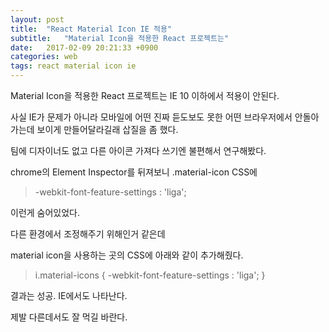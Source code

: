 ```yaml
---
layout: post
title:  "React Material Icon IE 적용"
subtitle:   "Material Icon을 적용한 React 프로젝트는"
date:   2017-02-09 20:21:33 +0900
categories: web
tags: react material icon ie
---
```


Material Icon을 적용한 React 프로젝트는 IE 10 이하에서 적용이 안된다.

사실 IE가 문제가 아니라 모바일에 어떤 진짜 듣도보도 못한 어떤 브라우저에서 안돌아가는데 보이게 만들어달라길래 삽질을 좀 했다.

팀에 디자이너도 없고 다른 아이콘 가져다 쓰기엔 불편해서 연구해봤다.

chrome의 Element Inspector를 뒤져보니 .material-icon CSS에 


> -webkit-font-feature-settings : 'liga';

이런게 숨어있었다.

다른 환경에서 조정해주기 위해인거 같은데

material icon을 사용하는 곳의 CSS에 아래와 같이 추가해줬다.

> i.material-icons { -webkit-font-feature-settings : 'liga'; }


결과는 성공. IE에서도 나타난다.

제발 다른데서도 잘 먹길 바란다.